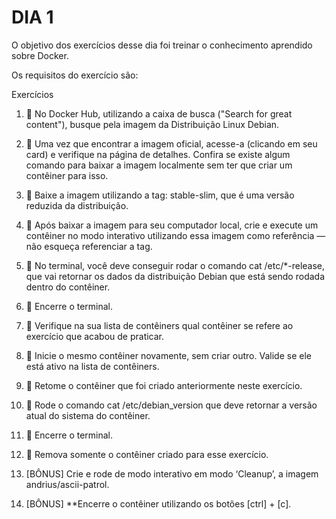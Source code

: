 # DIA 1

O objetivo dos exercícios desse dia foi treinar o conhecimento aprendido sobre Docker.

Os requisitos do exercício são:

Exercícios

1. 🚀 No Docker Hub, utilizando a caixa de busca ("Search for great content"), busque pela imagem da Distribuição Linux Debian.

2. 🚀 Uma vez que encontrar a imagem oficial, acesse-a (clicando em seu card) e verifique na página de detalhes. Confira se existe algum comando para baixar a imagem localmente sem ter que criar um contêiner para isso.

3. 🚀 Baixe a imagem utilizando a tag: stable-slim, que é uma versão reduzida da distribuição.

4. 🚀 Após baixar a imagem para seu computador local, crie e execute um contêiner no modo interativo utilizando essa imagem como referência — não esqueça referenciar a tag.

5. 🚀 No terminal, você deve conseguir rodar o comando cat /etc/*-release, que vai retornar os dados da distribuição Debian que está sendo rodada dentro do contêiner.

6. 🚀 Encerre o terminal.

7. 🚀 Verifique na sua lista de contêiners qual contêiner se refere ao exercício que acabou de praticar.

8. 🚀 Inicie o mesmo contêiner novamente, sem criar outro. Valide se ele está ativo na lista de contêiners.

9. 🚀 Retome o contêiner que foi criado anteriormente neste exercício.

10. 🚀 Rode o comando cat /etc/debian_version que deve retornar a versão atual do sistema do contêiner.

11. 🚀 Encerre o terminal.

12. 🚀 Remova somente o contêiner criado para esse exercício.

13. [BÔNUS] Crie e rode de modo interativo em modo ‘Cleanup’, a imagem andrius/ascii-patrol.

14. [BÔNUS] **Encerre o contêiner utilizando os botões [ctrl] + [c].
